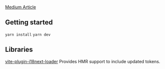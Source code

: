 [Medium Article]()

## Getting started
`yarn install`
`yarn dev`

## Libraries
[vite-plugin-i18next-loader](https://github.com/alienfast/vite-plugin-i18next-loader)
Provides HMR support to include updated tokens.